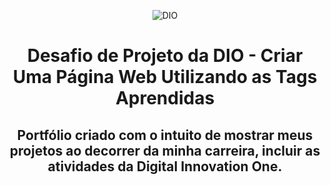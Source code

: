 <!--Banner session-->
<p align="center">
<img src="https://hermes.digitalinnovation.one/assets/diome/logo.png" alt="DIO" tittle="Digital Innovation One">
</p>

<!--Banner session-->
<p>
<h1 align="center">
Desafio de Projeto da DIO - Criar Uma Página Web Utilizando as Tags Aprendidas
</p>

<h2 align="center">
<p> Portfólio criado com o intuito de mostrar meus projetos ao decorrer da minha carreira, incluir  as atividades da Digital Innovation One.</p>

